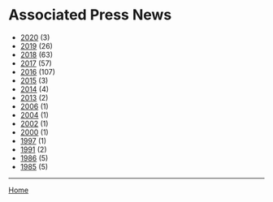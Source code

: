 # Associated Press News

  * [2020](./associated-press-news-2020.md/) (3)
  * [2019](./associated-press-news-2019.md/) (26)
  * [2018](./associated-press-news-2018.md/) (63)
  * [2017](./associated-press-news-2017.md/) (57)
  * [2016](./associated-press-news-2016.md/) (107)
  * [2015](./associated-press-news-2015.md/) (3)
  * [2014](./associated-press-news-2014.md/) (4)
  * [2013](./associated-press-news-2013.md/) (2)
  * [2006](./associated-press-news-2006.md/) (1)
  * [2004](./associated-press-news-2004.md/) (1)
  * [2002](./associated-press-news-2002.md/) (1)
  * [2000](./associated-press-news-2000.md/) (1)
  * [1997](./associated-press-news-1997.md/) (1)
  * [1991](./associated-press-news-1991.md/) (2)
  * [1986](./associated-press-news-1986.md/) (5)
  * [1985](./associated-press-news-1985.md/) (5)

----

[Home](../)

